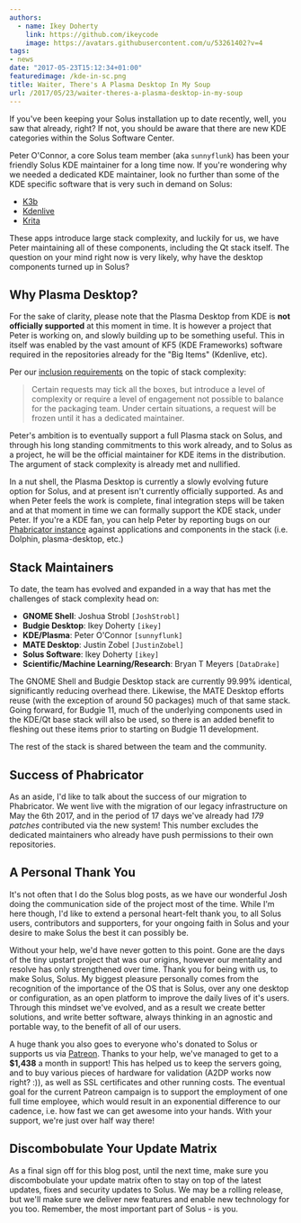 ```yaml
---
authors:
  - name: Ikey Doherty
    link: https://github.com/ikeycode
    image: https://avatars.githubusercontent.com/u/53261402?v=4
tags:
- news
date: "2017-05-23T15:12:34+01:00"
featuredimage: /kde-in-sc.png
title: Waiter, There's A Plasma Desktop In My Soup
url: /2017/05/23/waiter-theres-a-plasma-desktop-in-my-soup
---
```


If you've been keeping your Solus installation up to date recently, well, you saw that already, right? If not, you should be aware that there are new KDE categories within the Solus Software Center.

Peter O'Connor, a core Solus team member (aka `sunnyflunk`) has been your friendly Solus KDE maintainer for a long time now. If you're wondering why we needed a dedicated KDE maintainer, look no further than some of the KDE specific software that is very such in demand on Solus:

  - [K3b](https://userbase.kde.org/K3b)
  - [Kdenlive](https://kdenlive.org/)
  - [Krita](https://krita.org/en/)

These apps introduce large stack complexity, and luckily for us, we have Peter maintaining all of these components, including the Qt stack itself. The question on your mind right now is very likely, why have the desktop components turned up in Solus?

## Why Plasma Desktop?

For the sake of clarity, please note that the Plasma Desktop from KDE is **not officially supported** at this moment in time. It is however a project that Peter is working on, and slowly building up to be something useful. This in itself was enabled by the vast amount of KF5 (KDE Frameworks) software required in the repositories already for the "Big Items" (Kdenlive, etc).

Per our [inclusion requirements](https://solus-project.com/articles/packaging/package-inclusion-policy/en/) on the topic of stack complexity:

> Certain requests may tick all the boxes, but introduce a level of complexity or require a level of engagement not possible to balance for the packaging team. Under certain situations, a request will be frozen until it has a dedicated maintainer.

Peter's ambition is to eventually support a full Plasma stack on Solus, and through his long standing commitments to this work already, and to Solus as a project, he will be the official maintainer for KDE items in the distribution. The argument of stack complexity is already met and nullified.

In a nut shell, the Plasma Desktop is currently a slowly evolving future option for Solus, and at present isn't currently officially supported. As and when Peter feels the work is complete, final integration steps will be taken and at that moment in time we can formally support the KDE stack, under Peter. If you're a KDE fan, you can help Peter by reporting bugs on our [Phabricator instance](https://dev.solus-project.com/) against applications and components in the stack (i.e. Dolphin, plasma-desktop, etc.)

## Stack Maintainers

To date, the team has evolved and expanded in a way that has met the challenges of stack complexity head on:

  - **GNOME Shell**: Joshua Strobl `[JoshStrobl]`
  - **Budgie Desktop**: Ikey Doherty `[ikey]`
  - **KDE/Plasma**: Peter O'Connor `[sunnyflunk]`
  - **MATE Desktop**: Justin Zobel `[JustinZobel]`
  - **Solus Software**: Ikey Doherty `[ikey]`
  - **Scientific/Machine Learning/Research**: Bryan T Meyers `[DataDrake]`

The GNOME Shell and Budgie Desktop stack are currently 99.99% identical, significantly reducing overhead there. Likewise, the MATE Desktop efforts reuse (with the exception of around 50 packages) much of that same stack. Going forward, for Budgie 11, much of the underlying components used in the KDE/Qt base stack will also be used, so there is an added benefit to fleshing out these items prior to starting on Budgie 11 development. 

The rest of the stack is shared between the team and the community.

## Success of Phabricator

As an aside, I'd like to talk about the success of our migration to Phabricator. We went live with the migration of our legacy infrastructure on May the 6th 2017, and in the period of 17 days we've already had *179 patches* contributed via the new system! This number excludes the dedicated maintainers who already have push permissions to their own repositories.

## A Personal Thank You

It's not often that I do the Solus blog posts, as we have our wonderful Josh doing the communication side of the project most of the time. While I'm here though, I'd like to extend a personal heart-felt thank you, to all Solus users, contributors and supporters, for your ongoing faith in Solus and your desire to make Solus the best it can possibly be.

Without your help, we'd have never gotten to this point. Gone are the days of the tiny upstart project that was our origins, however our mentality and resolve has only strengthened over time. Thank you for being with us, to make Solus, Solus. My biggest pleasure personally comes from the recognition of the importance of the OS that is Solus, over any one desktop or configuration, as an open platform to improve the daily lives of it's users. Through this mindset we've evolved, and as a result we create better solutions, and write better software, always thinking in an agnostic and portable way, to the benefit of all of our users.

A huge thank you also goes to everyone who's donated to Solus or supports us via [Patreon](https://www.patreon.com/solus). Thanks to your help, we've managed to get to a **$1,438** a month in support! This has helped us to keep the servers going, and to buy various pieces of hardware for validation (A2DP works now right? :)), as well as SSL certificates and other running costs.  The eventual goal for the current Patreon campaign is to support the employment of one full time employee, which would result in an
exponential difference to our cadence, i.e. how fast we can get awesome into your hands. With your support, we're just over half way there!

## Discombobulate Your Update Matrix

As a final sign off for this blog post, until the next time, make sure you discombobulate your update matrix often to stay on top of the latest updates, fixes and security updates to Solus. We may be a rolling release, but we'll make sure we deliver new features and enable new technology for you too. Remember, the most important part of Solus - is you.
